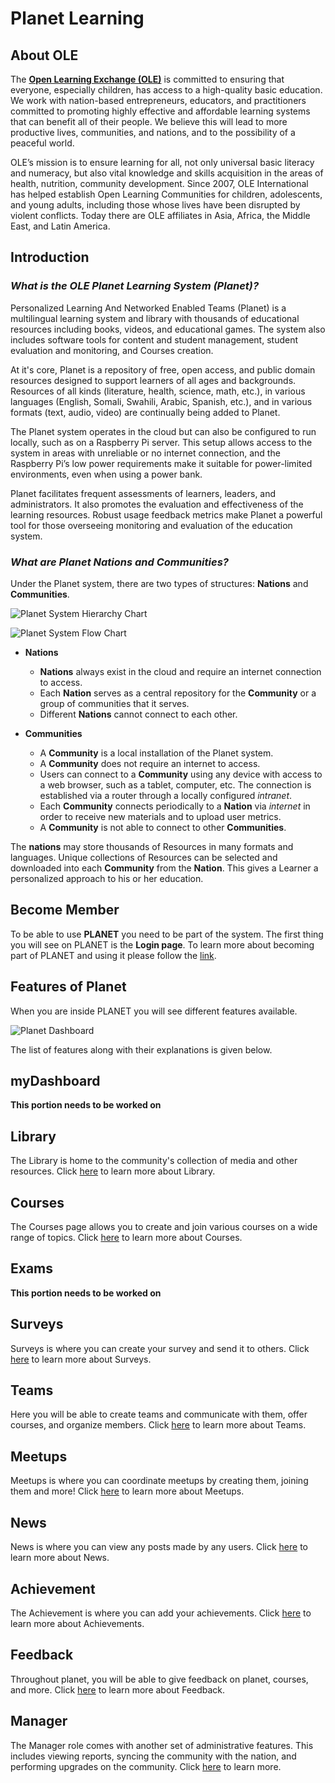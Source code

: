 # Planet Learning

## About OLE

The [**Open Learning Exchange (OLE)**](http://ole.org) is committed to ensuring that everyone, especially children, has access to a high-quality basic education. We work with nation-based entrepreneurs, educators, and practitioners committed to promoting highly effective and affordable learning systems that can benefit all of their people. We believe this will lead to more productive lives, communities, and nations, and to the possibility of a peaceful world. 

OLE’s mission is to ensure learning for all, not only universal basic literacy and numeracy, but also vital knowledge and skills acquisition in the areas of health, nutrition, community development. Since 2007, OLE International has helped establish Open Learning Communities for children, adolescents, and young adults, including those whose lives have been disrupted by violent conflicts.  Today there are OLE affiliates in Asia, Africa, the Middle East, and Latin America.

## Introduction

### _What is the OLE Planet Learning System (Planet)?_

Personalized Learning And Networked Enabled Teams (Planet) is a multilingual learning system and library with thousands of educational resources including books, videos, and educational games. The system also includes software tools for content and student management, student evaluation and monitoring, and Courses creation.

At it's core, Planet is a repository of free, open access, and public domain resources designed to support learners of all ages and backgrounds. Resources of all kinds (literature, health, science, math, etc.), in various languages (English, Somali, Swahili, Arabic, Spanish, etc.), and in various formats (text, audio, video) are continually being added to Planet.

The Planet system operates in the cloud but can also be configured to run locally, such as on a Raspberry Pi server. This setup allows access to the system in areas with unreliable or no internet connection, and the Raspberry Pi’s low power requirements make it suitable for power-limited environments, even when using a power bank.

Planet facilitates frequent assessments of learners, leaders, and administrators. It also promotes the evaluation and effectiveness of the learning resources. Robust usage feedback metrics make Planet a powerful tool for those overseeing monitoring and evaluation of the education system.

### _What are Planet Nations and Communities?_

Under the Planet system, there are two types of structures: **Nations** and **Communities**.

![Planet System Hierarchy Chart](images/planet-nations-tree.png)

![Planet System Flow Chart](images/planet-nations-bubbles.png)

* **Nations**
  * **Nations** always exist in the cloud and require an internet connection to access.
  * Each **Nation** serves as a central repository for the **Community** or a group of communities that it serves.
  * Different **Nations** cannot connect to each other.

* **Communities**
  * A **Community** is a local installation of the Planet system.
  * A **Community** does not require an internet to access.
  * Users can connect to a **Community** using any device with access to a web browser, such as a tablet, computer, etc. The connection is established via a router through a locally configured _intranet_.
  * Each **Community** connects periodically to a **Nation** via _internet_ in order to receive new materials and to upload user metrics.
  * A **Community** is not able to connect to other **Communities**.

The **nations** may store thousands of Resources in many formats and languages. Unique collections of Resources can be selected and downloaded into each **Community** from the **Nation**. This gives a Learner a personalized approach to his or her education.

## Become Member
To be able to use **PLANET** you need to be part of the system. The first thing you will see on PLANET is the **Login page**. To learn more about becoming part of PLANET and using it please follow the [link](member.md).

## Features of Planet
When you are inside PLANET you will see different features available.

![Planet Dashboard](images/planet-dashboard.png)

The list of features along with their explanations is given below.

## myDashboard
**This portion needs to be worked on**

## Library
The Library is home to the community's collection of media and other resources. Click [here](library.md) to learn more about Library.

## Courses
The Courses page allows you to create and join various courses on a wide range of topics. Click [here](course.md) to learn more about Courses.

## Exams
**This portion needs to be worked on**

## Surveys
Surveys is where you can create your survey and send it to others. Click [here](survey.md) to learn more about Surveys.

## Teams
Here you will be able to create teams and communicate with them, offer courses, and organize members. Click [here](teams.md) to learn more about Teams.

## Meetups
Meetups is where you can coordinate meetups by creating them, joining them and more! Click [here](meetup.md) to learn more about Meetups.

## News
News is where you can view any posts made by any users. Click [here](news.md) to learn more about News.

## Achievement
The Achievement is where you can add your achievements. Click [here](achievement.md) to learn more about Achievements.

## Feedback
Throughout planet, you will be able to give feedback on planet, courses, and more. Click [here](feedback.md) to learn more about Feedback.

## Manager
The Manager role comes with another set of administrative features. This includes viewing reports, syncing the community with the nation, and performing upgrades on the community.  Click [here](manager.md) to learn more.

